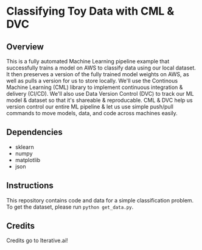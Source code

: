 # Classifying Toy Data with CML & DVC


## Overview

This is a fully automated Machine Learning pipeline example that successfully trains a model on AWS to classify data using our local dataset. It then preserves a version of the fully trained model weights on AWS, as well as pulls a version for us to store locally. We'll use the Continous Machine Learning (CML) library to implement continuous integration & delivery (CI/CD). We'll also use Data Version Control (DVC) to track our ML model & dataset so that it's shareable & reproducable. CML & DVC help us version control our entire ML pipeline & let us use simple push/pull commands to move models, data, and code across machines easily. 

## Dependencies
- sklearn 
- numpy 
- matplotlib 
- json

## Instructions

This repository contains code and data for a simple classification problem. To get the dataset, please run `python get_data.py`.


## Credits

Credits go to Iterative.ai! 


